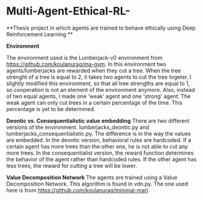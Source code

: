 # Multi-Agent-Ethical-RL-
**Thesis project in which agents are trained to behave ethically using Deep Reinforcement Learning
**



**Environment**

The environment used is the Lumberjack-v0 environment from https://github.com/koulanurag/ma-gym. In this environment two agents/lumberjacks are rewarded when they cut a tree. When the tree strenght of a tree is equal to 2, it takes two agents to cut the tree togeter. I slightly modified this environment, so that all tree strengths are equal to 1, so cooperation is not an element of the environment anymore. Also, instead of two equal agents, I made one 'weak' agent and one 'strong' agent. The weak agent can only cut trees in a certain percentage of the time. This percentage is yet to be determined. 

**Deontic vs. Consequentialistic value embedding**
There are two different versions of the environment. lumberjacks_deontic.py and lumberjacks_consequentialistic.py. The difference is in the way the values are embedded. In the deontic version, behavioral rules are hardcoded. If a certain agent has more trees than the other one, he is not able to cut any more trees. 
In the consequentialist version, the reward function determines the behavior of the agent rather than hardcoded rules. If the other agent has less trees, the reward for cutting a tree will be lower. 

**Value Decomposition Network**
The agents are trained using a Value Decomposition Network. This algorithm is found in vdn.py. The one used here is from https://github.com/koulanurag/minimal-marl. 
